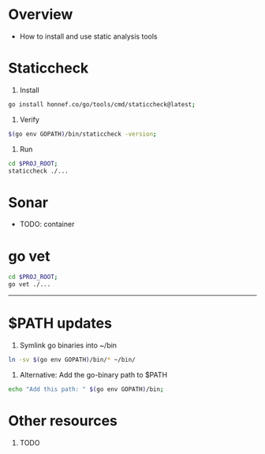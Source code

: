 # Overview
- How to install and use static analysis tools


# Staticcheck
1. Install
```sh
go install honnef.co/go/tools/cmd/staticcheck@latest;
```
1. Verify
```sh
$(go env GOPATH)/bin/staticcheck -version;
```
1. Run
```sh
cd $PROJ_ROOT;
staticcheck ./...
```


# Sonar
- TODO: container


# go vet
```sh
cd $PROJ_ROOT;
go vet ./...
```


--------
# $PATH updates
1. Symlink go binaries into ~/bin
```sh
ln -sv $(go env GOPATH)/bin/* ~/bin/
```
1. Alternative: Add the go-binary path to $PATH
```sh
echo "Add this path: " $(go env GOPATH)/bin;
```


# Other resources
1. TODO